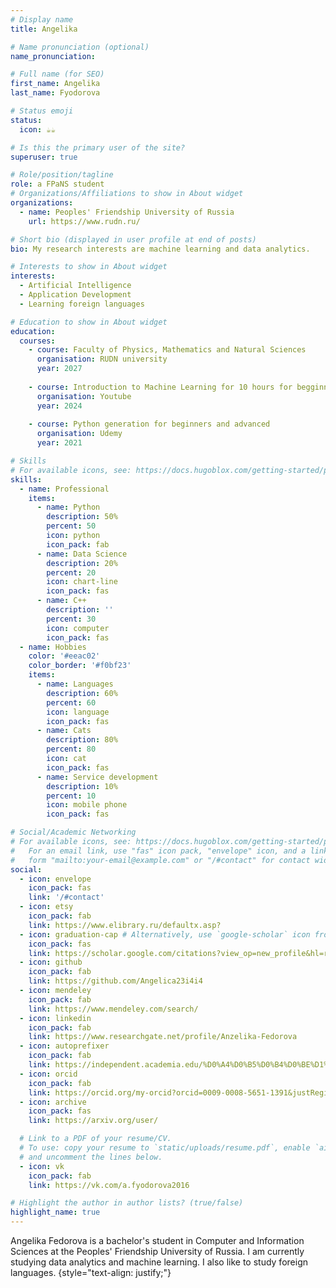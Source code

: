 ```yaml
---
# Display name
title: Angelika

# Name pronunciation (optional)
name_pronunciation: 

# Full name (for SEO)
first_name: Angelika
last_name: Fyodorova

# Status emoji
status: 
  icon: ☕️☕️

# Is this the primary user of the site?
superuser: true

# Role/position/tagline
role: a FPaNS student
# Organizations/Affiliations to show in About widget
organizations:
  - name: Peoples' Friendship University of Russia
    url: https://www.rudn.ru/

# Short bio (displayed in user profile at end of posts)
bio: My research interests are machine learning and data analytics.

# Interests to show in About widget
interests:
  - Artificial Intelligence
  - Application Development
  - Learning foreign languages

# Education to show in About widget
education:
  courses:
    - сourse: Faculty of Physics, Mathematics and Natural Sciences
      organisation: RUDN university
      year: 2027
      
    - course: Introduction to Machine Learning for 10 hours for begginners
      organisation: Youtube
      year: 2024
      
    - course: Python generation for beginners and advanced
      organisation: Udemy
      year: 2021

# Skills
# For available icons, see: https://docs.hugoblox.com/getting-started/page-builder/#icons
skills:
  - name: Professional
    items:
      - name: Python
        description: 50%
        percent: 50
        icon: python
        icon_pack: fab
      - name: Data Science
        description: 20%
        percent: 20
        icon: chart-line
        icon_pack: fas
      - name: C++
        description: ''
        percent: 30
        icon: computer
        icon_pack: fas
  - name: Hobbies
    color: '#eeac02'
    color_border: '#f0bf23'
    items:
      - name: Languages
        description: 60%
        percent: 60
        icon: language
        icon_pack: fas
      - name: Cats
        description: 80%
        percent: 80
        icon: cat
        icon_pack: fas
      - name: Service development
        description: 10%
        percent: 10
        icon: mobile phone
        icon_pack: fas

# Social/Academic Networking
# For available icons, see: https://docs.hugoblox.com/getting-started/page-builder/#icons
#   For an email link, use "fas" icon pack, "envelope" icon, and a link in the
#   form "mailto:your-email@example.com" or "/#contact" for contact widget.
social:
  - icon: envelope
    icon_pack: fas
    link: '/#contact'
  - icon: etsy
    icon_pack: fab
    link: https://www.elibrary.ru/defaultx.asp?
  - icon: graduation-cap # Alternatively, use `google-scholar` icon from `ai` icon pack
    icon_pack: fas
    link: https://scholar.google.com/citations?view_op=new_profile&hl=ru
  - icon: github
    icon_pack: fab
    link: https://github.com/Angelica23i4i4
  - icon: mendeley
    icon_pack: fab
    link: https://www.mendeley.com/search/
  - icon: linkedin
    icon_pack: fab
    link: https://www.researchgate.net/profile/Anzelika-Fedorova
  - icon: autoprefixer
    icon_pack: fab
    link: https://independent.academia.edu/%D0%A4%D0%B5%D0%B4%D0%BE%D1%80%D0%BE%D0%B2%D0%B0%D0%90%D0%BD%D0%B6%D0%B5%D0%BB%D0%B8%D0%BA%D0%B0
  - icon: orcid
    icon_pack: fab
    link: https://orcid.org/my-orcid?orcid=0009-0008-5651-1391&justRegistered=true
  - icon: archive
    icon_pack: fas
    link: https://arxiv.org/user/

  # Link to a PDF of your resume/CV.
  # To use: copy your resume to `static/uploads/resume.pdf`, enable `ai` icons in `params.yaml`,
  # and uncomment the lines below.
  - icon: vk
    icon_pack: fab
    link: https://vk.com/a.fyodorova2016

# Highlight the author in author lists? (true/false)
highlight_name: true
---
```

Angelika Fedorova is a bachelor's student in Computer and Information Sciences at the Peoples' Friendship University of Russia. I am currently studying data analytics and machine learning. I also like to study foreign languages.
{style="text-align: justify;"}
